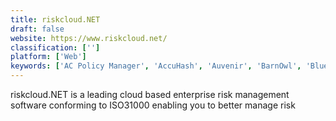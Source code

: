 ```yaml
---
title: riskcloud.NET
draft: false 
website: https://www.riskcloud.net/
classification: ['']
platform: ['Web']
keywords: ['AC Policy Manager', 'AccuHash', 'Auvenir', 'BarnOwl', 'Blueprint OneWorld', 'Blueprint RCM', 'Borealis Application', 'Business Risk Management', 'CAMS - Compliance Auditing', 'TRADEPAQ TRM', 'Veriphy', 'WolfPAC', 'blazingAudit']
---
```

riskcloud.NET is a leading cloud based enterprise risk management software conforming to ISO31000 enabling you to better manage risk